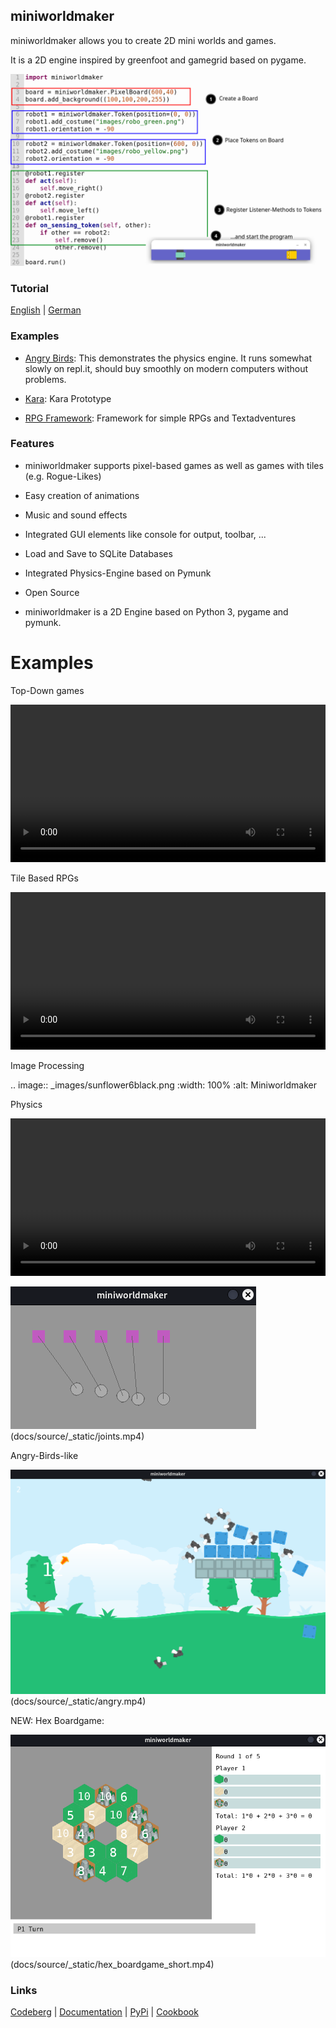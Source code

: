 miniworldmaker
---------

miniworldmaker allows you to create 2D mini worlds and games. 

It is a 2D engine inspired by greenfoot and gamegrid based on pygame.

<kbd>
<img src="example.png" alt="example"></img>
</kbd>

### Tutorial

[English](https://miniworldmaker.de/objectsfirst_english/01_installation.html) | [German](https://miniworldmaker.de/objectsfirst_german/01_installation.html) 


### Examples

  * [Angry Birds](https://replit.com/@a_siebel/miniworldmaker-Angry-birds): This demonstrates the physics engine. It runs somewhat slowly on repl.it, should buy smoothly on modern computers without problems.

  * [Kara](https://replit.com/@a_siebel/Kara-in-miniworldmaker"): Kara Prototype
 
  * [RPG Framework](https://replit.com/@a_siebel/RPG-Framework-for-miniworldmaker): Framework for simple RPGs and Textadventures


### Features

  * miniworldmaker supports pixel-based games as well as games with 
  tiles (e.g. Rogue-Likes)
  
  * Easy creation of animations
  
  * Music and sound effects
  
  * Integrated GUI elements like console for output, toolbar, ...
    
  * Load and Save to SQLite Databases
  
  * Integrated Physics-Engine based on Pymunk
  
  * Open Source
  
  * miniworldmaker is a 2D Engine based on Python 3, pygame and pymunk.

Examples
========

Top-Down games
  
<video controls loop width=100%>
<source src="_static/asteroids.webm" type="video/webm">
  <source src="_static/asteroids.mp4" type="video/mp4">
  Your browser does not support the video tag.
</video>

Tile Based RPGs

<video controls loop width=100%>
<source src="_static/rpg1.webm" type="video/webm">
  <source src="_static/rpg1.mp4" type="video/mp4">
  Your browser does not support the video tag.
</video>

Image Processing

.. image:: _images/sunflower6black.png
  :width: 100%
  :alt: Miniworldmaker

Physics

<video controls loop width=100%>
<source src="_static/physics_sim.webm" type="video/webm">
  <source src="_static/physics_sim.mp4" type="video/mp4">
  Your browser does not support the video tag.
</video>

![video](docs/source/_images/joints1.png)(docs/source/_static/joints.mp4)

Angry-Birds-like

![video](docs/source/_images/angry_birds.png)(docs/source/_static/angry.mp4)

NEW: Hex Boardgame:

![video](docs/source/_images/hexboard.png)(docs/source/_static/hex_boardgame_short.mp4)
### Links

[Codeberg](https://codeberg.org/a_siebel/miniworldmaker) | [Documentation](http://miniworldmaker.de/) | [PyPi](https://pypi.org/project/miniworldmaker/) | [Cookbook](https://codeberg.org/a_siebel/miniworldmaker_cookbook/src/branch/main/)
